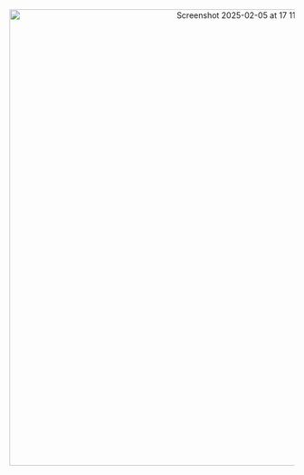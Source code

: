 <div align="center">
  <img width="807" alt="Screenshot 2025-02-05 at 17 11 49" src="https://github.com/user-attachments/assets/7a45ed99-bb21-4618-a340-9cadaaf8fb85" />
</div>
